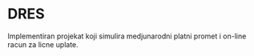 # DRES
Implementiran projekat koji simulira medjunarodni platni promet i on-line racun za licne uplate.
